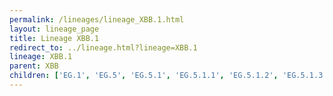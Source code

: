 ```yaml
---
permalink: /lineages/lineage_XBB.1.html
layout: lineage_page
title: Lineage XBB.1
redirect_to: ../lineage.html?lineage=XBB.1
lineage: XBB.1
parent: XBB
children: ['EG.1', 'EG.5', 'EG.5.1', 'EG.5.1.1', 'EG.5.1.2', 'EG.5.1.3', 'EG.5.1.4', 'EG.5.1.6', 'EG.5.1.7', 'EG.5.1.8', 'EG.5.1.16', 'EG.6.1', 'EG.10.1.1', 'EG.14', 'FD.1.1', 'FL.1.5.1', 'FL.3.3', 'FL.13.5', 'FL.24.1', 'FL.34', 'FU.2.1', 'FY.1.2.1', 'FY.5.1.1', 'FY.5.4', 'FY.5.5', 'FY.8', 'GK.1.1', 'GK.1.1.1', 'GK.1.2.1', 'GN.1.3', 'GW.5.3.1', 'HF.1', 'JC.1', 'JC.5.1', 'JD.1', 'JD.1.1', 'JD.1.1.1', 'JD.1.1.3', 'JD.1.1.4', 'JD.1.1.7', 'JD.1.1.8', 'JF.1.1', 'XBB.1', 'XBB.1.5', 'XBB.1.5.1', 'XBB.1.5.9', 'XBB.1.5.20', 'XBB.1.5.27', 'XBB.1.5.37', 'XBB.1.5.66', 'XBB.1.9.1', 'XBB.1.9.2', 'XBB.1.16', 'XBB.1.16.1', 'XBB.1.16.6', 'XBB.1.16.11', 'XBB.1.16.15', 'XBB.1.16.16', 'XBB.1.16.17', 'XBB.1.16.19', 'XBB.1.16.28', 'XBB.1.16.30', 'XBB.1.16.31', 'XBB.1.42.1']
---
```

